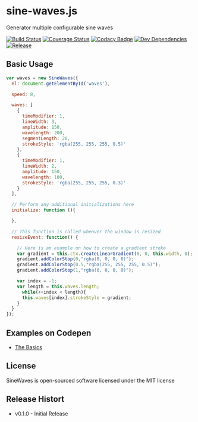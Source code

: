 # sine-waves.js

Generator multiple configurable sine waves

[![Build Status](http://img.shields.io/travis/isuttell/sine-waves.svg?style=flat)](https://travis-ci.org/isuttell/sine-waves)
[![Coverage Status](https://img.shields.io/coveralls/isuttell/sine-waves.svg?style=flat)](https://coveralls.io/r/isuttell/sine-waves)
[![Codacy Badge](https://www.codacy.com/project/badge/a52fd69032474c0ca88dc06ab69a9839)](https://www.codacy.com/public/isuttell/sine-waves)
[![Dev Dependencies](http://img.shields.io/david/dev/isuttell/sine-waves.svg?style=flat)](https://david-dm.org/isuttell/sine-waves#info=devDependencies)
[![Release](http://img.shields.io/github/release/isuttell/sine-waves.svg?style=flat)](https://github.com/isuttell/sine-waves/tarball/master)

## Basic Usage
```js
var waves = new SineWaves({
  el: document.getElementById('waves'),

  speed: 8,

  waves: [
    {
      timeModifier: 1,
      lineWidth: 3,
      amplitude: 150,
      wavelength: 200,
      segmentLength: 20,
      strokeStyle: 'rgba(255, 255, 255, 0.5)'
    },
    {
      timeModifier: 1,
      lineWidth: 2,
      amplitude: 150,
      wavelength: 100,
      strokeStyle: 'rgba(255, 255, 255, 0.3)'
    }
  ],

  // Perform any additional initializations here
  initialize: function (){

  },

  // This function is called whenver the window is resized
  resizeEvent: function() {

    // Here is an example on how to create a gradient stroke
    var gradient = this.ctx.createLinearGradient(0, 0, this.width, 0);
    gradient.addColorStop(0,"rgba(0, 0, 0, 0)");
    gradient.addColorStop(0.5,"rgba(255, 255, 255, 0.5)");
    gradient.addColorStop(1,"rgba(0, 0, 0, 0)");

    var index = -1;
    var length = this.waves.length;
      while(++index < length){
      this.waves[index].strokeStyle = gradient;
    }
  }
});
```

## Examples on Codepen

* [The Basics](http://codepen.io/isuttell/pen/vENOZw)

## License
SineWaves is open-sourced software licensed under the MIT license

## Release Histort
- v0.1.0 - Initial Release
